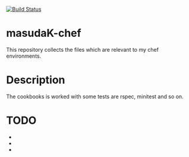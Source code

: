 [![Build Status](https://secure.travis-ci.org/masudaK/masudaK-chef.png?branch=master)](http://travis-ci.org/masudaK/masudaK-chef)
# masudaK-chef 
This repository collects the files which are relevant to my chef environments.

Description
===========
The cookbooks is worked with some tests are rspec, minitest and so on.

TODO
===========
*
*
*
